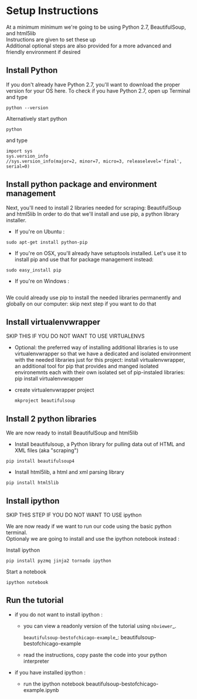Setup Instructions
==================

At a minimum minimum we're going to be using Python 2.7, BeautifulSoup, and html5lib  
Instructions are given to set these up  
Additional optional steps are also provided for a more advanced and friendly environment if desired  

Install Python
--------------

If you don't already have Python 2.7, you'll want to download the proper version for your OS here. 
To check if you have Python 2.7, open up Terminal and type

```
python --version
```

Alternatively start python
```
python
```

and type

```
import sys
sys.version_info
//sys.version_info(major=2, minor=7, micro=3, releaselevel='final', serial=0)
```

Install python package and environment management
-------------------------------------------------

Next, you'll need to install 2 libraries needed for scraping: BeautifulSoup and html5lib
In order to do that we'll install and use pip, a python library installer.  

* If you're on Ubuntu :
  
```
sudo apt-get install python-pip 
```
 
* If you're on OSX, you'll already have setuptools installed. Let's use it to install pip and use that for package management instead: 

```
sudo easy_install pip
```

* If you're on Windows :   

```
```

We could already use pip to install the needed libraries permanently and globally on our computer: skip next step if you want to do that


Install virtualenvwrapper
-------------------------

SKIP THIS IF YOU DO NOT WANT TO USE VIRTUALENVS 

* Optional: the preferred way of installing additional libraries is to use virtualenvwrapper so that we have a dedicated and isolated environment with the needed libraries just for this project: install virtualenvwrapper, an additional tool for pip that provides and manged isolated environemnts each with their own isolated set of pip-instaled libraries:
  pip install virtualenvwrapper
  
* create virtualenvwrapper project
  
  ```
  mkproject beautifulsoup
  ```
  
Install 2 python libraries
--------------------------

We are now ready to install BeautifulSoup and html5lib

* Install beautifulsoup, a Python library for pulling data out of HTML and XML files (aka "scraping")

```
pip install beautifulsoup4
```

* Install html5lib, a html and xml parsing library

```
pip install html5lib
```

Install ipython 
---------------

SKIP THIS STEP IF YOU DO NOT WANT TO USE ipython
 
We are now ready if we want to run our code using the basic python terminal.  
Optionaly we are going to install and use the ipython notebook instead :  

Install ipython  

```
pip install pyzmq jinja2 tornado ipython
```

Start a notebook 
 
```
ipython notebook
```

Run the tutorial
----------------

* if you do not want to install ipython : 

  * you can view a readonly version of the tutorial using `nbviewer`_.

    `beautifulsoup-bestofchicago-example`_: beautifulsoup-bestofchicago-example

  * read the instructions, copy paste the code into your python interpreter
  
* if you have installed ipython :

  * run the ipython notebook beautifulsoup-bestofchicago-example.ipynb
